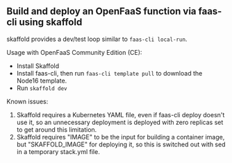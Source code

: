 ## Build and deploy an OpenFaaS function via faas-cli using skaffold

skaffold provides a dev/test loop similar to `faas-cli local-run`.

Usage with OpenFaaS Community Edition (CE):

* Install Skaffold
* Install faas-cli, then run `faas-cli template pull` to download the Node16 template.
* Run `skaffold dev`

Known issues:

1. Skaffold requires a Kubernetes YAML file, even if faas-cli deploy doesn't use it, so an unnecessary deployment is deployed with zero replicas set to get around this limitation. 
2. Skaffold requires "IMAGE" to be the input for building a container image, but "SKAFFOLD_IMAGE" for deploying it, so this is switched out with sed in a temporary stack.yml file.

